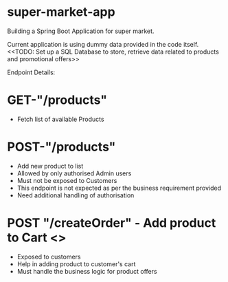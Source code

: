 # super-market-app

Building a Spring Boot Application for super market.

Current application is using dummy data provided in the code itself. <<TODO: Set up a SQL Database to store, retrieve data related to products and promotional offers>>

Endpoint Details:

# GET-"/products" 
- Fetch list of available Products


# POST-"/products"
- Add new product to list 
- Allowed by only authorised Admin users 
- Must not be exposed to Customers
- This endpoint is not expected as per the business requirement provided
- Need additional handling of authorisation


# POST "/createOrder" - Add product to Cart <<Dev In Progress>>
- Exposed to customers
- Help in adding product to customer's cart
- Must handle the business logic for product offers